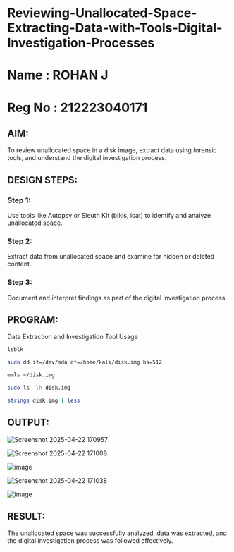 # Reviewing-Unallocated-Space-Extracting-Data-with-Tools-Digital-Investigation-Processes
# Name : ROHAN J
# Reg No : 212223040171
## AIM:
To review unallocated space in a disk image, extract data using forensic tools, and understand the digital investigation process.

## DESIGN STEPS:
### Step 1:
Use tools like Autopsy or Sleuth Kit (blkls, icat) to identify and analyze unallocated space.

### Step 2:
Extract data from unallocated space and examine for hidden or deleted content.

### Step 3:
Document and interpret findings as part of the digital investigation process.

## PROGRAM:
Data Extraction and Investigation Tool Usage
```bash
lsblk
```

```bash
sudo dd if=/dev/sda of=/home/kali/disk.img bs=512
```

```bash
mmls ~/disk.img
```
```bash
sudo ls -lh disk.img
```
```bash
strings disk.img | less

```

## OUTPUT:
![Screenshot 2025-04-22 170957](https://github.com/user-attachments/assets/8758a960-8b9c-41cb-becd-f44def653266)

![Screenshot 2025-04-22 171008](https://github.com/user-attachments/assets/eb43876f-a202-461a-9265-89e4ea36b4ca)

![image](https://github.com/user-attachments/assets/1fc8e81f-12c1-4927-92ca-a4a0a500950e)

![Screenshot 2025-04-22 171038](https://github.com/user-attachments/assets/92658b19-6e77-4be4-b84b-767fae44c7aa)

![image](https://github.com/user-attachments/assets/4aff8fc4-e59c-475e-bdb2-658f15c67c50)

## RESULT:
The unallocated space was successfully analyzed, data was extracted, and the digital investigation process was followed effectively.
